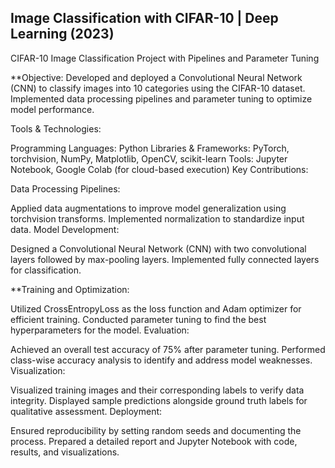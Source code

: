 
Image Classification with CIFAR-10 | Deep Learning (2023)
-----------
CIFAR-10 Image Classification Project with Pipelines and Parameter Tuning

**Objective: Developed and deployed a Convolutional Neural Network (CNN) to classify images into 10 categories using the CIFAR-10 dataset. Implemented data processing pipelines and parameter tuning to optimize model performance.

Tools & Technologies:

Programming Languages: Python
Libraries & Frameworks: PyTorch, torchvision, NumPy, Matplotlib, OpenCV, scikit-learn
Tools: Jupyter Notebook, Google Colab (for cloud-based execution)
Key Contributions:

Data Processing Pipelines:

Applied data augmentations to improve model generalization using torchvision transforms.
Implemented normalization to standardize input data.
Model Development:

Designed a Convolutional Neural Network (CNN) with two convolutional layers followed by max-pooling layers.
Implemented fully connected layers for classification.

**Training and Optimization:

Utilized CrossEntropyLoss as the loss function and Adam optimizer for efficient training.
Conducted parameter tuning to find the best hyperparameters for the model.
Evaluation:

Achieved an overall test accuracy of 75% after parameter tuning.
Performed class-wise accuracy analysis to identify and address model weaknesses.
Visualization:

Visualized training images and their corresponding labels to verify data integrity.
Displayed sample predictions alongside ground truth labels for qualitative assessment.
Deployment:

Ensured reproducibility by setting random seeds and documenting the process.
Prepared a detailed report and Jupyter Notebook with code, results, and visualizations.
